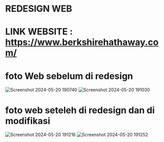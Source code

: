 # REDESIGN WEB
# LINK WEBSITE : https://www.berkshirehathaway.com/
# foto Web sebelum di redesign
![Screenshot 2024-05-20 190740](https://github.com/Muhammadayatullah/Muh.-ayatullah-Redesign-Web/assets/147823200/a2c46acc-669e-4786-b353-516bb908a005)
![Screenshot 2024-05-20 191030](https://github.com/Muhammadayatullah/Muh.-ayatullah-Redesign-Web/assets/147823200/35c91db5-6e1d-4d3e-95f3-432389bb4063)
# foto web seteleh di redesign dan di modifikasi
![Screenshot 2024-05-20 191216](https://github.com/Muhammadayatullah/Muh.-ayatullah-Redesign-Web/assets/147823200/69c1255f-1513-4163-b3bc-e60523cb5be6)
![Screenshot 2024-05-20 191252](https://github.com/Muhammadayatullah/Muh.-ayatullah-Redesign-Web/assets/147823200/86056164-ea74-4747-ae54-f988a3eeeea6)



